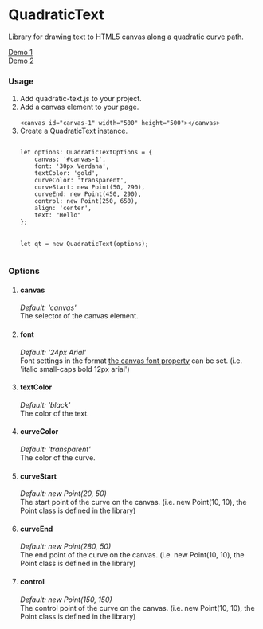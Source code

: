 # QuadraticText
Library for drawing text to HTML5 canvas along a quadratic curve path. 

<a href="http://codepen.io/lemurx/full/NbYVPZ/" target="_blank">Demo 1</a><br>
<a href="http://codepen.io/lemurx/full/JbLzYw/" target="_blank">Demo 2</a>
<h3>Usage</h3>
<ol>
<li>Add quadratic-text.js to your project.</li>
<li>Add a canvas element to your page.<br>
<code>
&lt;canvas id="canvas-1" width="500" height="500"&gt;&lt;/canvas&gt;
</code>
</li>
<li>
Create a QuadraticText instance.<br>
<pre>
<code>
let options: QuadraticTextOptions = {
    canvas: '#canvas-1',
    font: '30px Verdana',
    textColor: 'gold',
    curveColor: 'transparent',
    curveStart: new Point(50, 290),
    curveEnd: new Point(450, 290),
    control: new Point(250, 650),
    align: 'center',
    text: "Hello"
};

let qt = new QuadraticText(options);
</code>
</pre>
</li>
</ol>
<h3>Options</h3>
<ol>
<li>
<h4>canvas</h4>
<em>Default: 'canvas'</em>
<br>
The selector of the canvas element.
</li>
<li>
<h4>font</h4>
<em>Default: '24px Arial'</em>
<br>
Font settings in the format <a href="http://www.w3schools.com/tags/canvas_font.asp" target="_blank">the canvas font property</a> can be set.  (i.e. 'italic small-caps bold 12px arial')
</li>
<li>
<h4>textColor</h4>
<em>Default: 'black'</em>
<br>
The color of the text.
</li>
<li>
<h4>curveColor</h4>
<em>Default: 'transparent'</em>
<br>
The color of the curve.
</li>
<li>
<h4>curveStart</h4>
<em>Default: new Point(20, 50)</em>
<br>
The start point of the curve on the canvas. (i.e. new Point(10, 10), the Point class is defined in the library)
</li>
<li>
<h4>curveEnd</h4>
<em>Default: new Point(280, 50)</em>
<br>
The end point of the curve on the canvas. (i.e. new Point(10, 10), the Point class is defined in the library)
</li>
<li>
<h4>control</h4>
<em>Default: new Point(150, 150)</em>
<br>
The control point of the curve on the canvas. (i.e. new Point(10, 10), the Point class is defined in the library)
</li>

</ol>

